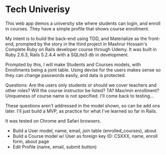 # Tech Univerisy
This web app demos a university site where students can login, and enroll in courses. They have a simple profile that shows course enrollment.

My intent is to build the back-end using TDD, and Materialize as the front-end, prompted by the story in the third project in Mashrur Hossain's Complete Ruby on Rails developer course through Udemy. It was built in Ruby 2.6.3, Rails 5.2.4.4 with a SQLite3 db in development.

Prompted by this, I will make Students and Courses models, with Enrollments being a joint table. Using devise for the users makes sense so they can change passwords easily, and data is protected.

Questions: Are the users only students or should we cover teachers and other roles? Will the course instructor be listed? TA? Max/min enrollment? Uniqueness of course name is not specified. I'll come back to testing...

These questions aren't addressed in the model shown, so can be add ons later. I'll just build a MVP, as practice for what I've learned so far in Rails.  

It was tested on Chrome and Safari browsers.

* Build a User model, name, email, join table (enrolled_courses), about
* Build a Course model w/ User as foreign key ID: CSXXX, name, enroll form, about page
* Edit Profile (name, email, submit button)
